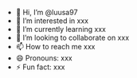 - 👋 Hi, I’m @luusa97
- 👀 I’m interested in xxx
- 🌱 I’m currently learning xxx
- 💞️ I’m looking to collaborate on xxx
- 📫 How to reach me xxx
- 😄 Pronouns: xxx
- ⚡ Fun fact: xxx

<!---
luusa97/luusa97 is a ✨ special ✨ repository because its `README.md` (this file) appears on your GitHub profile.
You can click the Preview link to take a look at your changes.
--->
